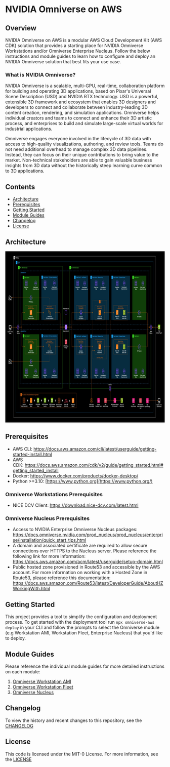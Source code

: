# NVIDIA Omniverse on AWS
## Overview 
NVIDIA Omniverse on AWS is a modular AWS Cloud Development Kit (AWS CDK) solution that provides a starting place for NVIDIA Omniverse Workstations and/or Omniverse Enterprise Nucleus. Follow the below instructions and module guides to learn how to configure and deploy an NVIDIA Omniverse solution that best fits your use case. 

### What is NVIDIA Omniverse?
NVIDIA Omniverse is a scalable, multi-GPU, real-time, collaboration platform for building and operating 3D applications, based on Pixar's Universal Scene Description (USD) and NVIDIA RTX technology. USD is a powerful, extensible 3D framework and ecosystem that enables 3D designers and developers to connect and collaborate between industry-leading 3D content creation, rendering, and simulation applications. Omniverse helps individual creators and teams to connect and enhance their 3D artistic process, and enterprises to build and simulate large-scale virtual worlds for industrial applications.

Omniverse engages everyone involved in the lifecycle of 3D data with access to high-quality visualizations, authoring, and review tools. Teams do not need additional overhead to manage complex 3D data pipelines. Instead, they can focus on their unique contributions to bring value to the market. Non-technical stakeholders are able to gain valuable business insights from 3D data without the historically steep learning curve common to 3D applications.

## Contents
- [Architecture](#architecture)
- [Prerequisites](#prerequisites)
- [Getting Started](#getting-started)
- [Module Guides](#module-guides)
- [Changelog](#changelog)
- [License](#license)

## Architecture
<img src="./docs/overall/media/image1.jpg" style="width:7.49224in;height:5.63514in" />

## Prerequisites
- AWS CLI: <https://docs.aws.amazon.com/cli/latest/userguide/getting-started-install.html>
- AWS CDK: <https://docs.aws.amazon.com/cdk/v2/guide/getting_started.html#getting_started_install>
- Docker: <https://www.docker.com/products/docker-desktop/>
- Python >=3.10: [https://www.python.org](https://www.python.org/)

### Omniverse Workstations Prerequisites
- NICE DCV Client: <https://download.nice-dcv.com/latest.html>

### Omniverse Nucleus Prerequisites
- Access to NVIDIA Enterprise Omniverse Nucleus packages: <https://docs.omniverse.nvidia.com/prod_nucleus/prod_nucleus/enterprise/installation/quick_start_tips.html>
- A domain and associated certificate are required to allow secure connections over HTTPS to the Nucleus server. Please reference the following link for more information: <https://docs.aws.amazon.com/acm/latest/userguide/setup-domain.html>
- Public hosted zone provisioned in Route53 and accessible by the AWS account. For more information on working with a Hosted Zone in Route53, please reference this documentation: <https://docs.aws.amazon.com/Route53/latest/DeveloperGuide/AboutHZWorkingWith.html>

## Getting Started
This project provides a tool to simplify the configuration and deployment process. To get started with the deployment tool run `npx omniverse-aws deploy` in your CLI and follow the prompts to select the Omniverse module (e.g Workstation AMI, Workstation Fleet, Enterprise Nucleus) that you'd like to deploy. 

## Module Guides
Please reference the individual module guides for more detailed instructions on each module:
1. [Omniverse Workstation AMI](./docs/omniverse-workstation/README.md)
2. [Omniverse Workstation Fleet](./docs/omniverse-workstation/README.md)
3. [Omniverse Nucleus](./docs/omniverse-nucleus/README.md)

## Changelog
To view the history and recent changes to this repository, see the [CHANGELOG](./CHANGELOG.md)

## License
This code is licensed under the MIT-0 License. For more information, see the [LICENSE](./LICENSE)


